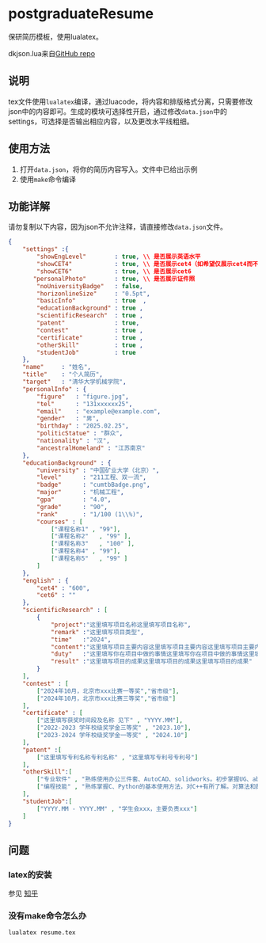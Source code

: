 # postgraduateResume
保研简历模板，使用lualatex。

dkjson.lua来自[GitHub repo](https://github.com/LuaDist/dkjson)  

## 说明

tex文件使用`lualatex`编译，通过luacode，将内容和排版格式分离，只需要修改json中的内容即可。生成的模块可选择性开启，通过修改`data.json`中的settings，可选择是否输出相应内容，以及更改水平线粗细。  

## 使用方法

1. 打开`data.json`，将你的简历内容写入。文件中已给出示例
2. 使用`make`命令编译

## 功能详解

请勿复制以下内容，因为json不允许注释，请直接修改`data.json`文件。  

```json
{
    "settings" :{
        "showEngLevel"        : true, \\ 是否展示英语水平
        "showCET4"            : true, \\ 是否展示cet4（如希望仅展示cet4而不展示分数，将下面得分数去掉即可）
        "showCET6"            : true, \\ 是否展示cet6
       "personalPhoto"        : true, \\ 是否展示证件照
        "noUniversityBadge"   : false,
        "horizonlineSize"     : "0.5pt",
        "basicInfo"           : true  ,
        "educationBackground" : true ,
        "scientificResearch"  : true ,
        "patent"              : true,
        "contest"             : true ,
        "certificate"         : true ,
        "otherSkill"          : true ,
        "studentJob"          : true
    },
    "name"     : "姓名",
    "title"    : "个人简历",
    "target"   : "清华大学机械学院",
    "personalInfo" : {
        "figure"   : "figure.jpg",
        "tel"      : "131xxxxxx25",
        "email"    : "example@example.com",
        "gender"   : "男",
        "birthday" : "2025.02.25",
        "politicStatue" : "群众",
        "nationality" : "汉",
        "ancestralHomeland" : "江苏南京"
    },
    "educationBackground" : {
        "university" : "中国矿业大学（北京）",
        "level"      : "211工程、双一流",
        "badge"      : "cumtbBadge.png",
        "major"      : "机械工程",
        "gpa"        : "4.0",
        "grade"      : "90",
        "rank"       : "1/100 (1\\%)",
        "courses" : [
            ["课程名称1" , "99"],
            ["课程名称2"   , "99" ],
            ["课程名称3"   , "100" ],
            ["课程名称4" , "99"],
            ["课程名称5"   , "99" ]
        ]
    },
    "english" : {
        "cet4" : "600",
        "cet6" : ""
    },
    "scientificResearch" : [
        {
            "project":"这里填写项目名称这里填写项目名称",
            "remark" :"这里填写项目类型",
            "time"   :"2024",
            "content":"这里填写项目主要内容这里填写项目主要内容这里填写项目主要内容项目主要内容",
            "duty"   :"这里填写你在项目中做的事情这里填写你在项目中做的事情这里填写你在项目中做的事情",
            "result" :"这里填写项目的成果这里填写项目的成果这里填写项目的成果"
        }
    ],
    "contest" : [
        ["2024年10月，北京市xxx比赛一等奖","省市级"],
        ["2024年10月，北京市xxx比赛三等奖","省市级"]
    ],
    "certificate" : [
        ["这里填写获奖时间段及名称 见下" , "YYYY.MM"],
        ["2022-2023 学年校级奖学金三等奖" , "2023.10"],
        ["2023-2024 学年校级奖学金一等奖" , "2024.10"]
    ],
    "patent" :[
        ["这里填写专利名称专利名称" , "这里填写专利号专利号"]
    ],
    "otherSkill":[
        ["专业软件" , "熟练使用办公三件套、AutoCAD、solidworks。初步掌握UG、abaqus、matlab使用方法。"],
        ["编程技能" , "熟练掌握C、Python的基本使用方法，对C++有所了解。对算法和数据结构有所了解。"]
    ],
    "studentJob":[
        ["YYYY.MM - YYYY.MM" , "学生会xxx，主要负责xxx"]
    ]
}
```

## 问题

### latex的安装

参见 [知乎](https://zhuanlan.zhihu.com/p/166523064)  

### 没有make命令怎么办

```shell
lualatex resume.tex
```